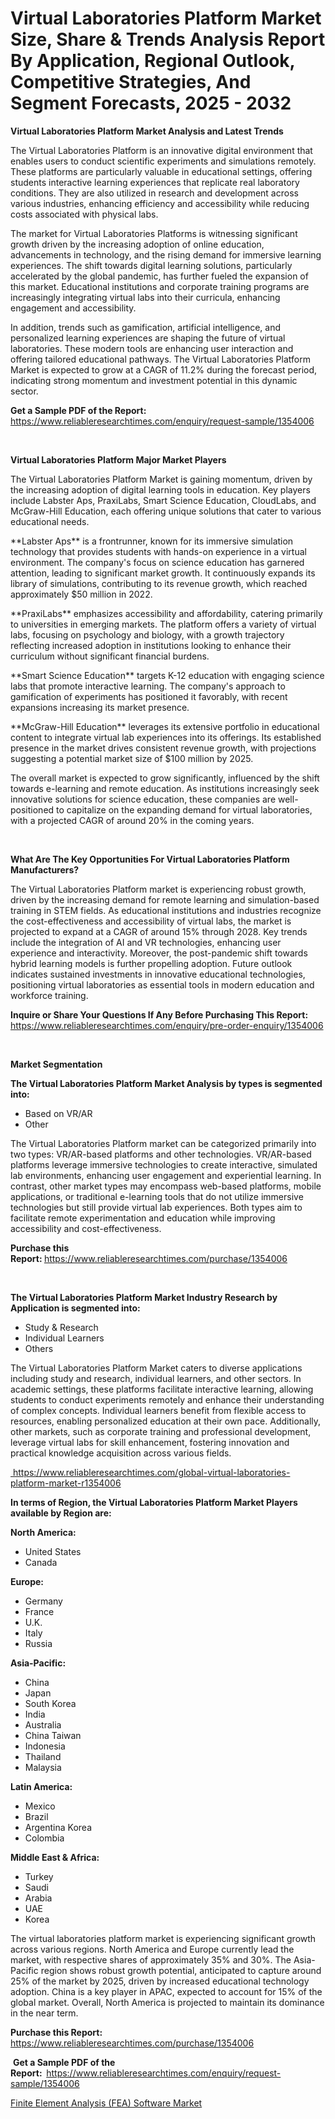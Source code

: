 <p><h1>Virtual Laboratories Platform Market Size, Share & Trends Analysis Report By Application, Regional Outlook, Competitive Strategies, And Segment Forecasts, 2025 - 2032</h1></p><p><strong>Virtual Laboratories Platform Market Analysis and Latest Trends</strong></p>
<p><p>The Virtual Laboratories Platform is an innovative digital environment that enables users to conduct scientific experiments and simulations remotely. These platforms are particularly valuable in educational settings, offering students interactive learning experiences that replicate real laboratory conditions. They are also utilized in research and development across various industries, enhancing efficiency and accessibility while reducing costs associated with physical labs.</p><p>The market for Virtual Laboratories Platforms is witnessing significant growth driven by the increasing adoption of online education, advancements in technology, and the rising demand for immersive learning experiences. The shift towards digital learning solutions, particularly accelerated by the global pandemic, has further fueled the expansion of this market. Educational institutions and corporate training programs are increasingly integrating virtual labs into their curricula, enhancing engagement and accessibility.</p><p>In addition, trends such as gamification, artificial intelligence, and personalized learning experiences are shaping the future of virtual laboratories. These modern tools are enhancing user interaction and offering tailored educational pathways. The Virtual Laboratories Platform Market is expected to grow at a CAGR of 11.2% during the forecast period, indicating strong momentum and investment potential in this dynamic sector.</p></p>
<p><strong>Get a Sample PDF of the Report:&nbsp;</strong> <a href="https://www.reliableresearchtimes.com/enquiry/request-sample/1354006?utm_campaign=2931&utm_medium=2&utm_source=Github&utm_content=ia&utm_term=11032025&utm_id=virtual-laboratories-platform">https://www.reliableresearchtimes.com/enquiry/request-sample/1354006</a></p>
<p>&nbsp;</p>
<p><strong>Virtual Laboratories Platform Major Market Players</strong></p>
<p><p>The Virtual Laboratories Platform Market is gaining momentum, driven by the increasing adoption of digital learning tools in education. Key players include Labster Aps, PraxiLabs, Smart Science Education, CloudLabs, and McGraw-Hill Education, each offering unique solutions that cater to various educational needs.</p><p>**Labster Aps** is a frontrunner, known for its immersive simulation technology that provides students with hands-on experience in a virtual environment. The company's focus on science education has garnered attention, leading to significant market growth. It continuously expands its library of simulations, contributing to its revenue growth, which reached approximately $50 million in 2022.</p><p>**PraxiLabs** emphasizes accessibility and affordability, catering primarily to universities in emerging markets. The platform offers a variety of virtual labs, focusing on psychology and biology, with a growth trajectory reflecting increased adoption in institutions looking to enhance their curriculum without significant financial burdens.</p><p>**Smart Science Education** targets K-12 education with engaging science labs that promote interactive learning. The company's approach to gamification of experiments has positioned it favorably, with recent expansions increasing its market presence. </p><p>**McGraw-Hill Education** leverages its extensive portfolio in educational content to integrate virtual lab experiences into its offerings. Its established presence in the market drives consistent revenue growth, with projections suggesting a potential market size of $100 million by 2025.</p><p>The overall market is expected to grow significantly, influenced by the shift towards e-learning and remote education. As institutions increasingly seek innovative solutions for science education, these companies are well-positioned to capitalize on the expanding demand for virtual laboratories, with a projected CAGR of around 20% in the coming years.</p></p>
<p>&nbsp;</p>
<p><strong>What Are The Key Opportunities For Virtual Laboratories Platform Manufacturers?</strong></p>
<p><p>The Virtual Laboratories Platform market is experiencing robust growth, driven by the increasing demand for remote learning and simulation-based training in STEM fields. As educational institutions and industries recognize the cost-effectiveness and accessibility of virtual labs, the market is projected to expand at a CAGR of around 15% through 2028. Key trends include the integration of AI and VR technologies, enhancing user experience and interactivity. Moreover, the post-pandemic shift towards hybrid learning models is further propelling adoption. Future outlook indicates sustained investments in innovative educational technologies, positioning virtual laboratories as essential tools in modern education and workforce training.</p></p>
<p><strong>Inquire or Share Your Questions If Any Before Purchasing This Report:</strong> <a href="https://www.reliableresearchtimes.com/enquiry/pre-order-enquiry/1354006?utm_campaign=2931&utm_medium=2&utm_source=Github&utm_content=ia&utm_term=11032025&utm_id=virtual-laboratories-platform">https://www.reliableresearchtimes.com/enquiry/pre-order-enquiry/1354006</a></p>
<p>&nbsp;</p>
<p><strong>Market Segmentation</strong></p>
<p><strong>The Virtual Laboratories Platform Market Analysis by types is segmented into:</strong></p>
<p><ul><li>Based on VR/AR</li><li>Other</li></ul></p>
<p><p>The Virtual Laboratories Platform market can be categorized primarily into two types: VR/AR-based platforms and other technologies. VR/AR-based platforms leverage immersive technologies to create interactive, simulated lab environments, enhancing user engagement and experiential learning. In contrast, other market types may encompass web-based platforms, mobile applications, or traditional e-learning tools that do not utilize immersive technologies but still provide virtual lab experiences. Both types aim to facilitate remote experimentation and education while improving accessibility and cost-effectiveness.</p></p>
<p><strong>Purchase this Report:&nbsp;</strong><a href="https://www.reliableresearchtimes.com/purchase/1354006?utm_campaign=2931&utm_medium=2&utm_source=Github&utm_content=ia&utm_term=11032025&utm_id=virtual-laboratories-platform">https://www.reliableresearchtimes.com/purchase/1354006</a></p>
<p>&nbsp;</p>
<p><strong>The Virtual Laboratories Platform Market Industry Research by Application is segmented into:</strong></p>
<p><ul><li>Study & Research</li><li>Individual Learners</li><li>Others</li></ul></p>
<p><p>The Virtual Laboratories Platform Market caters to diverse applications including study and research, individual learners, and other sectors. In academic settings, these platforms facilitate interactive learning, allowing students to conduct experiments remotely and enhance their understanding of complex concepts. Individual learners benefit from flexible access to resources, enabling personalized education at their own pace. Additionally, other markets, such as corporate training and professional development, leverage virtual labs for skill enhancement, fostering innovation and practical knowledge acquisition across various fields.</p></p>
<p><a href="https://www.reliableresearchtimes.com/global-virtual-laboratories-platform-market-r1354006?utm_campaign=2931&utm_medium=2&utm_source=Github&utm_content=ia&utm_term=11032025&utm_id=virtual-laboratories-platform">&nbsp;https://www.reliableresearchtimes.com/global-virtual-laboratories-platform-market-r1354006</a></p>
<p><strong>In terms of Region, the Virtual Laboratories Platform Market Players available by Region are:</strong></p>
<p>
    <p> <strong> North America: </strong>
        <ul>
            <li>United States</li>
            <li>Canada</li>
        </ul>
        </p> 
    <p> <strong> Europe: </strong>
        <ul>
            <li>Germany</li>
            <li>France</li>
            <li>U.K.</li>
            <li>Italy</li>
            <li>Russia</li>
        </ul>
        </p> 
    <p> <strong> Asia-Pacific: </strong>
        <ul>
            <li>China</li>
            <li>Japan</li>
            <li>South Korea</li>
            <li>India</li>
            <li>Australia</li>
            <li>China Taiwan</li>
            <li>Indonesia</li>
            <li>Thailand</li>
            <li>Malaysia</li>
        </ul>
        </p> 
    <p> <strong> Latin America: </strong>
        <ul>
            <li>Mexico</li>
            <li>Brazil</li>
            <li>Argentina Korea</li>
            <li>Colombia</li>
        </ul>
        </p> 
    <p> <strong> Middle East & Africa: </strong>
        <ul>
            <li>Turkey</li>
            <li>Saudi</li>
            <li>Arabia</li>
            <li>UAE</li>
            <li>Korea</li>
        </ul>
    </p>
    </p>
<p><p>The virtual laboratories platform market is experiencing significant growth across various regions. North America and Europe currently lead the market, with respective shares of approximately 35% and 30%. The Asia-Pacific region shows robust growth potential, anticipated to capture around 25% of the market by 2025, driven by increased educational technology adoption. China is a key player in APAC, expected to account for 15% of the global market. Overall, North America is projected to maintain its dominance in the near term.</p></p>
<p><strong>Purchase this Report: </strong><a href="https://www.reliableresearchtimes.com/purchase/1354006?utm_campaign=2931&utm_medium=2&utm_source=Github&utm_content=ia&utm_term=11032025&utm_id=virtual-laboratories-platform">https://www.reliableresearchtimes.com/purchase/1354006</a></p>
<p>&nbsp;<strong>Get a Sample PDF of the Report:&nbsp;&nbsp;</strong><a href="https://www.reliableresearchtimes.com/enquiry/request-sample/1354006?utm_campaign=2931&utm_medium=2&utm_source=Github&utm_content=ia&utm_term=11032025&utm_id=virtual-laboratories-platform">https://www.reliableresearchtimes.com/enquiry/request-sample/1354006</a></p>
<p><strong></strong></p>
<p><p><a href="https://github.com/elhibacajka/Market-Research-Report-List-1/blob/main/finite-element-analysis-fea-software-market.md?utm_campaign=2931&utm_medium=2&utm_source=Github&utm_content=ia&utm_term=11032025&utm_id=virtual-laboratories-platform">Finite Element Analysis (FEA) Software Market</a></p></p>